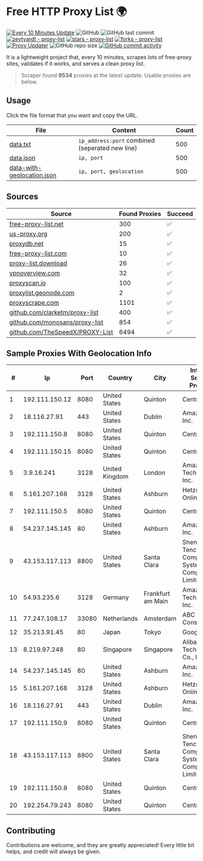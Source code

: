 
# Free HTTP Proxy List 🌍

[![Every 10 Minutes Update](https://github.com/mertguvencli/http-proxy-list/actions/workflows/main.yml/badge.svg?branch=main)](https://github.com/mertguvencli/http-proxy-list/actions/workflows/main.yml)
![GitHub](https://img.shields.io/github/license/mertguvencli/http-proxy-list)
![GitHub last commit](https://img.shields.io/github/last-commit/mertguvencli/http-proxy-list)
[![zevtyardt - proxy-list](https://img.shields.io/static/v1?label=zevtyardt&message=proxy-list&color=blue&logo=github)](https://github.com/zevtyardt/proxy-list "Go to GitHub repo")
[![stars - proxy-list](https://img.shields.io/github/stars/zevtyardt/proxy-list?style=social)](https://github.com/zevtyardt/proxy-list)
[![forks - proxy-list](https://img.shields.io/github/forks/zevtyardt/proxy-list?style=social)](https://github.com/zevtyardt/proxy-list)
[![Proxy Updater](https://github.com/zevtyardt/proxy-list/workflows/Proxy%20Updater/badge.svg)](https://github.com/zevtyardt/proxy-list/actions?query=workflow:"Proxy+Updater")
![GitHub repo size](https://img.shields.io/github/repo-size/zevtyardt/proxy-list)
[![GitHub commit activity](https://img.shields.io/github/commit-activity/m/zevtyardt/proxy-list?logo=commits)](https://github.com/zevtyardt/proxy-list/commits/main)

It is a lightweight project that, every 10 minutes, scrapes lots of free-proxy sites, validates if it works, and serves a clean proxy list.

> Scraper found **9534** proxies at the latest update. Usable proxies are below.

## Usage

Click the file format that you want and copy the URL.

|File|Content|Count|
|----|-------|-----|
|[data.txt](https://raw.githubusercontent.com/mertguvencli/http-proxy-list/main/proxy-list/data.txt)|`ip_address:port` combined (seperated new line)|500|
|[data.json](https://raw.githubusercontent.com/mertguvencli/http-proxy-list/main/proxy-list/data.json)|`ip, port`|500|
|[data-with-geolocation.json](https://raw.githubusercontent.com/mertguvencli/http-proxy-list/main/proxy-list/data-with-geolocation.json)|`ip, port, geolocation`|500|

## Sources

|Source|Found Proxies|Succeed|
|------|-------------|-------|
|[free-proxy-list.net](https://free-proxy-list.net)|300|✅|
|[us-proxy.org](https://www.us-proxy.org)|200|✅|
|[proxydb.net](http://proxydb.net)|15|✅|
|[free-proxy-list.com](https://free-proxy-list.com/?page=&port=&type%5B%5D=http&type%5B%5D=https&up_time=0&search=Search)|10|✅|
|[proxy-list.download](https://www.proxy-list.download/HTTP)|26|✅|
|[vpnoverview.com](https://vpnoverview.com/privacy/anonymous-browsing/free-proxy-servers)|32|✅|
|[proxyscan.io](https://www.proxyscan.io)|100|✅|
|[proxylist.geonode.com](https://proxylist.geonode.com/api/proxy-list?limit=300&page=1&sort_by=lastChecked&sort_type=desc&protocols=http,https)|2|✅|
|[proxyscrape.com](https://api.proxyscrape.com/v2/?request=displayproxies&protocol=http&timeout=10000&country=all&ssl=all&anonymity=all)|1101|✅|
|[github.com/clarketm/proxy-list](https://raw.githubusercontent.com/clarketm/proxy-list/master/proxy-list-raw.txt)|400|✅|
|[github.com/monosans/proxy-list](https://raw.githubusercontent.com/monosans/proxy-list/main/proxies/http.txt)|854|✅|
|[github.com/TheSpeedX/PROXY-List](https://raw.githubusercontent.com/TheSpeedX/PROXY-List/master/http.txt)|6494|✅|


## Sample Proxies With Geolocation Info

|#|Ip|Port|Country|City|Internet Service Provider|
|-|--|----|-------|----|-------------------------|
|1|192.111.150.12|8080|United States|Quinton|Centrilogic|
|2|18.116.27.91|443|United States|Dublin|Amazon.com, Inc.|
|3|192.111.150.8|8080|United States|Quinton|Centrilogic|
|4|192.111.150.15|8080|United States|Quinton|Centrilogic|
|5|3.9.16.241|3128|United Kingdom|London|Amazon Technologies Inc.|
|6|5.161.207.168|3128|United States|Ashburn|Hetzner Online GmbH|
|7|192.111.150.5|8080|United States|Quinton|Centrilogic|
|8|54.237.145.145|80|United States|Ashburn|Amazon.com, Inc.|
|9|43.153.117.113|8800|United States|Santa Clara|Shenzhen Tencent Computer Systems Company Limited|
|10|54.93.235.6|3128|Germany|Frankfurt am Main|Amazon Technologies Inc.|
|11|77.247.108.17|33080|Netherlands|Amsterdam|ABC Consultancy|
|12|35.213.91.45|80|Japan|Tokyo|Google LLC|
|13|8.219.97.248|80|Singapore|Singapore|Alibaba (US) Technology Co., Ltd.|
|14|54.237.145.145|80|United States|Ashburn|Amazon.com, Inc.|
|15|5.161.207.168|3128|United States|Ashburn|Hetzner Online GmbH|
|16|18.116.27.91|443|United States|Dublin|Amazon.com, Inc.|
|17|192.111.150.9|8080|United States|Quinton|Centrilogic|
|18|43.153.117.113|8800|United States|Santa Clara|Shenzhen Tencent Computer Systems Company Limited|
|19|192.111.150.8|8080|United States|Quinton|Centrilogic|
|20|192.254.79.243|8080|United States|Quinton|Centrilogic|



## Contributing

Contributions are welcome, and they are greatly appreciated! Every
little bit helps, and credit will always be given.

